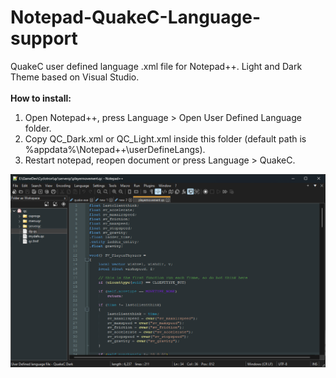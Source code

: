 # Notepad-QuakeC-Language-support
QuakeC user defined language .xml file for Notepad++. Light and Dark Theme based on Visual Studio.<br>
<br>
<b>How to install:</b><br>
1. Open Notepad++, press Language > Open User Defined Language folder.<br>
2. Copy QC_Dark.xml or QC_Light.xml inside this folder (default path is %appdata%\Notepad++\userDefineLangs).<br>
3. Restart notepad, reopen document or press Language > QuakeC.<br>


![alt text](https://github.com/KleskBY/Notepad-QuakeC-Language-support/blob/main/img.png?raw=true)
